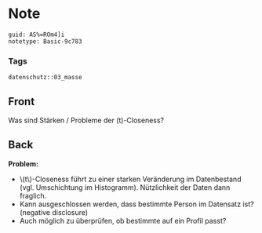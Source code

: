 # Note
```
guid: AS%=ROm4]i
notetype: Basic-9c783
```

### Tags
```
datenschutz::03_masse
```

## Front
Was sind Stärken / Probleme der \(t\)-Closeness?

## Back
<b>Problem:</b>
<ul>
  <li>\(t\)-Closeness führt zu einer starken Veränderung im
  Datenbestand (vgl. Umschichtung im Histogramm). Nützlichkeit der
  Daten dann fraglich.
  <li>Kann ausgeschlossen werden, dass bestimmte Person im
  Datensatz ist? (negative disclosure)
  <li>Auch möglich zu überprüfen, ob bestimmte auf ein Profil
  passt?
</ul>
